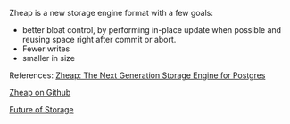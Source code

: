 Zheap is a new storage engine format with a few goals:
- better bloat control, by performing in-place update when possible and reusing space right after commit or abort.
- Fewer writes
- smaller in size

References:
[Zheap: The Next Generation Storage Engine for Postgres](https://www.percona.com/live/19/sites/default/files/slides/Zheap-%20The%20Next%20Generation%20Storage%20Engine%20for%20Postgres.pdf)

[Zheap on Github](https://github.com/EnterpriseDB/zheap)

[Future of Storage](https://wiki.postgresql.org/wiki/Future_of_storage)
